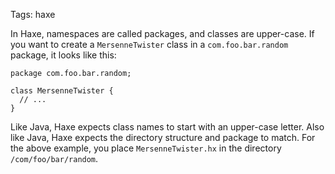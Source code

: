 Tags: haxe

In Haxe, namespaces are called packages, and classes are upper-case. If you want to create a `MersenneTwister` class in a `com.foo.bar.random` package, it looks like this:

```
package com.foo.bar.random;

class MersenneTwister {
  // ...
}
```

Like Java, Haxe expects class names to start with an upper-case letter.  Also like Java, Haxe expects the directory structure and package to match. For the above example, you place `MersenneTwister.hx` in the directory `/com/foo/bar/random`.

